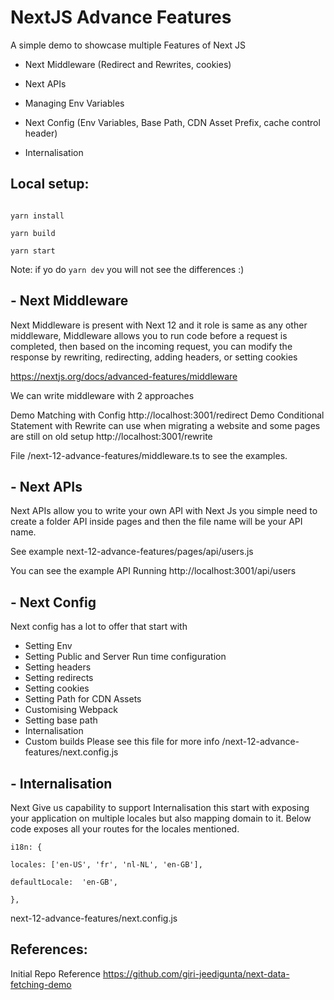 # NextJS Advance Features

A simple demo to showcase multiple Features of Next JS

- Next Middleware (Redirect and Rewrites, cookies)

- Next APIs

- Managing Env Variables

- Next Config (Env Variables, Base Path, CDN Asset Prefix, cache control header)

- Internalisation

## Local setup:

```

yarn install

yarn build

yarn start

```

Note: if yo do `yarn dev` you will not see the differences :)

## - Next Middleware

Next Middleware is present with Next 12 and it role is same as any other middleware, Middleware allows you to run code before a request is completed, then based on the incoming request, you can modify the response by rewriting, redirecting, adding headers, or setting cookies

https://nextjs.org/docs/advanced-features/middleware

We can write middleware with 2 approaches

Demo Matching with Config http://localhost:3001/redirect
Demo Conditional Statement with Rewrite can use when migrating a website and some pages are still on old setup http://localhost:3001/rewrite

File /next-12-advance-features/middleware.ts to see the examples.

## - Next APIs

Next APIs allow you to write your own API with Next Js you simple need to create a folder API inside pages and then the file name will be your API name.

See example next-12-advance-features/pages/api/users.js

You can see the example API Running http://localhost:3001/api/users

## - Next Config

Next config has a lot to offer that start with

- Setting Env
- Setting Public and Server Run time configuration
- Setting headers
- Setting redirects
- Setting cookies
- Setting Path for CDN Assets
- Customising Webpack
- Setting base path
- Internalisation
- Custom builds
  Please see this file for more info /next-12-advance-features/next.config.js

## - Internalisation

Next Give us capability to support Internalisation this start with exposing your application on multiple locales but also mapping domain to it.
Below code exposes all your routes for the locales mentioned.

```
i18n: {

locales: ['en-US', 'fr', 'nl-NL', 'en-GB'],

defaultLocale:  'en-GB',

},

```

next-12-advance-features/next.config.js

## References:

Initial Repo Reference https://github.com/giri-jeedigunta/next-data-fetching-demo
